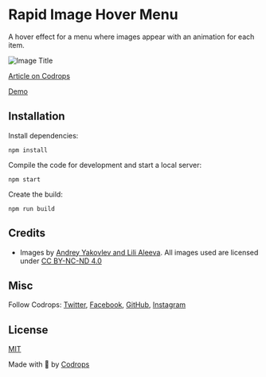 # Rapid Image Hover Menu

A hover effect for a menu where images appear with an animation for each item.

![Image Title](link)

[Article on Codrops](https://tympanus.net/codrops/?p=50362)

[Demo](http://tympanus.net/Tutorials/RapidImageHoverMenu/)


## Installation

Install dependencies:

```
npm install
```

Compile the code for development and start a local server:

```
npm start
```

Create the build:

```
npm run build
```

## Credits

- Images by [Andrey Yakovlev and Lili Aleeva](https://www.behance.net/AndrewLili). All images used are licensed under [CC BY-NC-ND 4.0](https://creativecommons.org/licenses/by-nc-nd/4.0/deed.en_US)

## Misc

Follow Codrops: [Twitter](http://www.twitter.com/codrops), [Facebook](http://www.facebook.com/codrops), [GitHub](https://github.com/codrops), [Instagram](https://www.instagram.com/codropsss/)

## License
[MIT](LICENSE)

Made with :blue_heart: by [Codrops](http://www.codrops.com)





